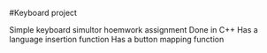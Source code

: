 #Keyboard project   

Simple keyboard simultor hoemwork assignment
Done in C++
Has a language insertion function
Has a button mapping function